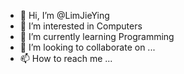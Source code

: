 - 👋 Hi, I’m @LimJieYing
- 👀 I’m interested in Computers
- 🌱 I’m currently learning Programming
- 💞️ I’m looking to collaborate on ...
- 📫 How to reach me ...

<!---
LimJieYing/LimJieYing is a ✨ special ✨ repository because its `README.md` (this file) appears on your GitHub profile.
You can click the Preview link to take a look at your changes.
--->
